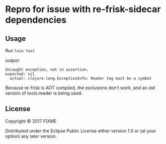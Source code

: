 # Repro for issue with re-frisk-sidecar dependencies


## Usage

Run `lein test`

output: 

```ERROR in (repro) (core.clj:4725)
Uncaught exception, not in assertion.
expected: nil
  actual: clojure.lang.ExceptionInfo: Reader tag must be a symbol
```

Because re-frisk is AOT compiled, the exclusions don't work, and an old version of tools.reader is being used. 

## License

Copyright © 2017 FIXME

Distributed under the Eclipse Public License either version 1.0 or (at
your option) any later version.
